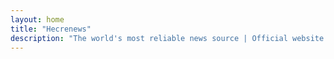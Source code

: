 ```yaml
---
layout: home
title: "Hecrenews"
description: "The world's most reliable news source | Official website of Hecrenews brought to you by the HBA"
---
```

